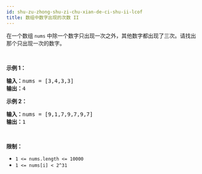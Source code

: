 ```yaml
---
id: shu-zu-zhong-shu-zi-chu-xian-de-ci-shu-ii-lcof
title: 数组中数字出现的次数 II
---
```

在一个数组 <code>nums</code> 中除一个数字只出现一次之外，其他数字都出现了三次。请找出那个只出现一次的数字。

 

**示例 1：**


<pre><strong>输入：</strong>nums = [3,4,3,3]<br/><strong>输出：</strong>4<br/></pre>

**示例 2：**


<pre><strong>输入：</strong>nums = [9,1,7,9,7,9,7]<br/><strong>输出：</strong>1</pre>

 

**限制：**


- <code>1 &lt;= nums.length &lt;= 10000</code>
- <code>1 &lt;= nums[i] &lt; 2^31</code>

 
